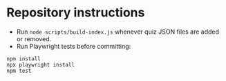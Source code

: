 # Repository instructions

- Run `node scripts/build-index.js` whenever quiz JSON files are added or removed.
- Run Playwright tests before committing:

```
npm install
npx playwright install
npm test
```
